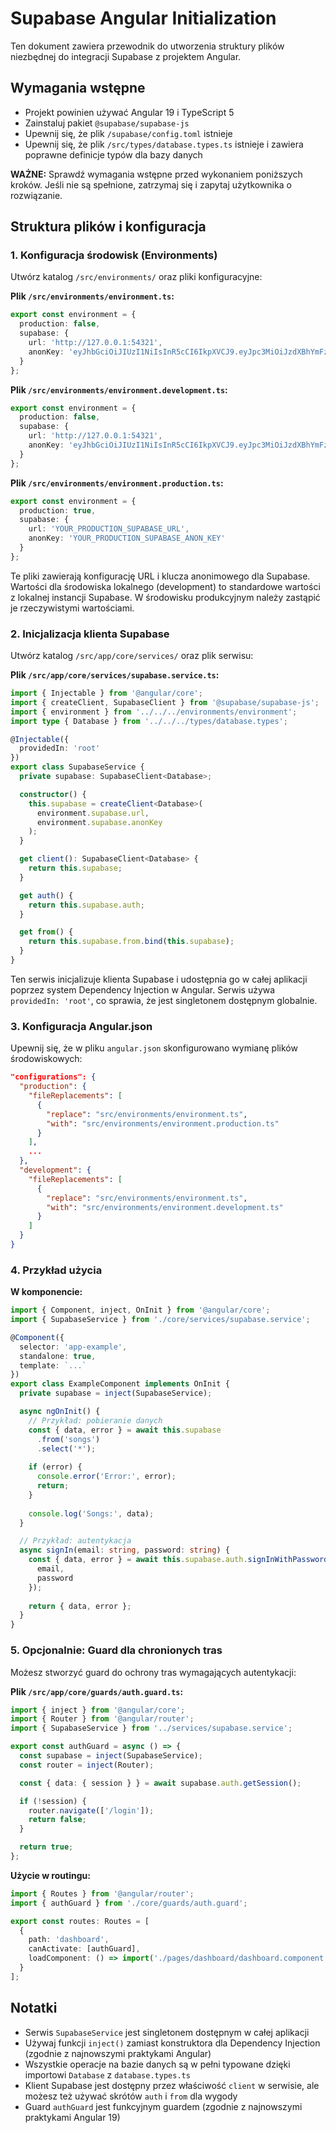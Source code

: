 # Supabase Angular Initialization

Ten dokument zawiera przewodnik do utworzenia struktury plików niezbędnej do integracji Supabase z projektem Angular.

## Wymagania wstępne

- Projekt powinien używać Angular 19 i TypeScript 5
- Zainstaluj pakiet `@supabase/supabase-js`
- Upewnij się, że plik `/supabase/config.toml` istnieje
- Upewnij się, że plik `/src/types/database.types.ts` istnieje i zawiera poprawne definicje typów dla bazy danych

**WAŻNE:** Sprawdź wymagania wstępne przed wykonaniem poniższych kroków. Jeśli nie są spełnione, zatrzymaj się i zapytaj użytkownika o rozwiązanie.

## Struktura plików i konfiguracja

### 1. Konfiguracja środowisk (Environments)

Utwórz katalog `/src/environments/` oraz pliki konfiguracyjne:

**Plik `/src/environments/environment.ts`:**

```ts
export const environment = {
  production: false,
  supabase: {
    url: 'http://127.0.0.1:54321',
    anonKey: 'eyJhbGciOiJIUzI1NiIsInR5cCI6IkpXVCJ9.eyJpc3MiOiJzdXBhYmFzZS1kZW1vIiwicm9sZSI6ImFub24iLCJleHAiOjE5ODM4MTI5OTZ9.CRXP1A7WOeoJeXxjNni43kdQwgnWNReilDMblYTn_I0'
  }
};
```

**Plik `/src/environments/environment.development.ts`:**

```ts
export const environment = {
  production: false,
  supabase: {
    url: 'http://127.0.0.1:54321',
    anonKey: 'eyJhbGciOiJIUzI1NiIsInR5cCI6IkpXVCJ9.eyJpc3MiOiJzdXBhYmFzZS1kZW1vIiwicm9sZSI6ImFub24iLCJleHAiOjE5ODM4MTI5OTZ9.CRXP1A7WOeoJeXxjNni43kdQwgnWNReilDMblYTn_I0'
  }
};
```

**Plik `/src/environments/environment.production.ts`:**

```ts
export const environment = {
  production: true,
  supabase: {
    url: 'YOUR_PRODUCTION_SUPABASE_URL',
    anonKey: 'YOUR_PRODUCTION_SUPABASE_ANON_KEY'
  }
};
```

Te pliki zawierają konfigurację URL i klucza anonimowego dla Supabase. Wartości dla środowiska lokalnego (development) to standardowe wartości z lokalnej instancji Supabase. W środowisku produkcyjnym należy zastąpić je rzeczywistymi wartościami.

### 2. Inicjalizacja klienta Supabase

Utwórz katalog `/src/app/core/services/` oraz plik serwisu:

**Plik `/src/app/core/services/supabase.service.ts`:**

```ts
import { Injectable } from '@angular/core';
import { createClient, SupabaseClient } from '@supabase/supabase-js';
import { environment } from '../../../environments/environment';
import type { Database } from '../../../types/database.types';

@Injectable({
  providedIn: 'root'
})
export class SupabaseService {
  private supabase: SupabaseClient<Database>;

  constructor() {
    this.supabase = createClient<Database>(
      environment.supabase.url,
      environment.supabase.anonKey
    );
  }

  get client(): SupabaseClient<Database> {
    return this.supabase;
  }

  get auth() {
    return this.supabase.auth;
  }

  get from() {
    return this.supabase.from.bind(this.supabase);
  }
}
```

Ten serwis inicjalizuje klienta Supabase i udostępnia go w całej aplikacji poprzez system Dependency Injection w Angular. Serwis używa `providedIn: 'root'`, co sprawia, że jest singletonem dostępnym globalnie.

### 3. Konfiguracja Angular.json

Upewnij się, że w pliku `angular.json` skonfigurowano wymianę plików środowiskowych:

```json
"configurations": {
  "production": {
    "fileReplacements": [
      {
        "replace": "src/environments/environment.ts",
        "with": "src/environments/environment.production.ts"
      }
    ],
    ...
  },
  "development": {
    "fileReplacements": [
      {
        "replace": "src/environments/environment.ts",
        "with": "src/environments/environment.development.ts"
      }
    ]
  }
}
```

### 4. Przykład użycia

**W komponencie:**

```ts
import { Component, inject, OnInit } from '@angular/core';
import { SupabaseService } from './core/services/supabase.service';

@Component({
  selector: 'app-example',
  standalone: true,
  template: `...`
})
export class ExampleComponent implements OnInit {
  private supabase = inject(SupabaseService);

  async ngOnInit() {
    // Przykład: pobieranie danych
    const { data, error } = await this.supabase
      .from('songs')
      .select('*');
    
    if (error) {
      console.error('Error:', error);
      return;
    }
    
    console.log('Songs:', data);
  }

  // Przykład: autentykacja
  async signIn(email: string, password: string) {
    const { data, error } = await this.supabase.auth.signInWithPassword({
      email,
      password
    });
    
    return { data, error };
  }
}
```

### 5. Opcjonalnie: Guard dla chronionych tras

Możesz stworzyć guard do ochrony tras wymagających autentykacji:

**Plik `/src/app/core/guards/auth.guard.ts`:**

```ts
import { inject } from '@angular/core';
import { Router } from '@angular/router';
import { SupabaseService } from '../services/supabase.service';

export const authGuard = async () => {
  const supabase = inject(SupabaseService);
  const router = inject(Router);

  const { data: { session } } = await supabase.auth.getSession();

  if (!session) {
    router.navigate(['/login']);
    return false;
  }

  return true;
};
```

**Użycie w routingu:**

```ts
import { Routes } from '@angular/router';
import { authGuard } from './core/guards/auth.guard';

export const routes: Routes = [
  {
    path: 'dashboard',
    canActivate: [authGuard],
    loadComponent: () => import('./pages/dashboard/dashboard.component')
  }
];
```

## Notatki

- Serwis `SupabaseService` jest singletonem dostępnym w całej aplikacji
- Używaj funkcji `inject()` zamiast konstruktora dla Dependency Injection (zgodnie z najnowszymi praktykami Angular)
- Wszystkie operacje na bazie danych są w pełni typowane dzięki importowi `Database` z `database.types.ts`
- Klient Supabase jest dostępny przez właściwość `client` w serwisie, ale możesz też używać skrótów `auth` i `from` dla wygody
- Guard `authGuard` jest funkcyjnym guardem (zgodnie z najnowszymi praktykami Angular 19)
